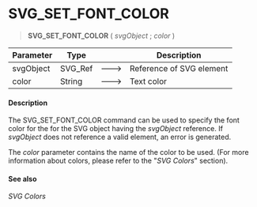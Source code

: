 # SVG_SET_FONT_COLOR

>**SVG_SET_FONT_COLOR** ( *svgObject* ; *color* )

| Parameter | Type |  | Description |
| --- | --- | --- | --- |
| svgObject | SVG_Ref | &#x1F852; | Reference of SVG element |
| color | String | &#x1F852; | Text color |



#### Description 

The SVG\_SET\_FONT\_COLOR command can be used to specify the font color for the for the SVG object having the *svgObject* reference. If *svgObject* does not reference a valid element, an error is generated.

The *color* parameter contains the name of the color to be used. (For more information about colors, please refer to the "*SVG Colors*" section).

#### See also 

*SVG Colors*  